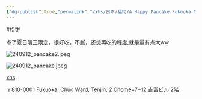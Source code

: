 ```yaml
---
{"dg-publish":true,"permalink":"/xhs/日本/福冈/A Happy Pancake Fukuoka Tenjin store/","tags":["rednote","福冈"],"created":"2025-03-20T23:35:20.106+08:00","updated":"2025-03-23T16:28:56.161+08:00"}
---
```


#松饼

点了夏日晴王限定，很好吃，不腻，还想再吃的程度,就是量有点大ww

![240912_pancake2.jpeg](/img/user/xhs/%E6%97%A5%E6%9C%AC/%E7%A6%8F%E5%86%88/photo/240912_pancake2.jpeg)

![240912_pancake.jpeg](/img/user/xhs/%E6%97%A5%E6%9C%AC/%E7%A6%8F%E5%86%88/photo/240912_pancake.jpeg)

[xhs](https://www.xiaohongshu.com/explore/672a560a000000003c01fc83?xsec_token=ABD3ui-4sBoQI1Ae4AKTfOp3Cvxu59uiEWh6NHdYJel-c=&xsec_source=pc_user)

〒810-0001 Fukuoka, Chuo Ward, Tenjin, 2 Chome−7−12 吉富ビル 2階
